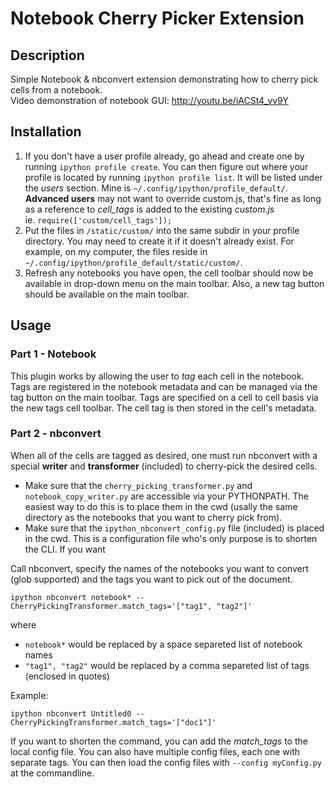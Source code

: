 # Notebook Cherry Picker Extension

## Description
Simple Notebook &amp; nbconvert extension demonstrating how to cherry pick cells from a notebook.  
Video demonstration of notebook GUI: http://youtu.be/iACSt4_vv9Y

## Installation

1.  If you don't have a user profile already, go ahead and create one by running 
    `ipython profile create`.  You can then figure out where your profile is located by running
    `ipython profile list`.  It will be listed under the *users* section.  Mine is
    `~/.config/ipython/profile_default/`.  **Advanced users** may not want to override custom.js,
    that's fine as long as a reference to *cell_tags* is added to the existing *custom.js*  
        ie. `require(['custom/cell_tags']);`
2.  Put the files in `/static/custom/` into the same subdir in your profile directory.  You may
    need to create it if it doesn't already exist.  For example, on my computer, the files
    reside in `~/.config/ipython/profile_default/static/custom/`.
3.  Refresh any notebooks you have open, the cell toolbar should now be available in drop-down
    menu on the main toolbar.  Also, a new tag button should be available on the main toolbar.
    
## Usage

### Part 1 - Notebook

This plugin works by allowing the user to *tag* each cell in the notebook.  Tags are registered
in the notebook metadata and can be managed via the tag button on the main toolbar.  Tags are
specified on a cell to cell basis via the new tags cell toolbar.  The cell tag is then stored
in the cell's metadata.

### Part 2 - nbconvert

When all of the cells are tagged as desired, one must run nbconvert with a special **writer** 
and **transformer** (included) to cherry-pick the desired cells.

- Make sure that the `cherry_picking_transformer.py` and `notebook_copy_writer.py` are accessible 
  via your PYTHONPATH.  The easiest way to do this is to place them in the cwd (usally the same 
  directory as the notebooks that you want to cherry pick from).
- Make sure that the `ipython_nbconvert_config.py` file (included) is placed in the cwd.  This
  is a configuration file who's only purpose is to shorten the CLI.  If you want 


Call nbconvert, specify the names of the notebooks you want to convert (glob supported) and the
tags you want to pick out of the document.

    ipython nbconvert notebook* --CherryPickingTransformer.match_tags='["tag1", "tag2"]'
  
where 
- `notebook*` would be replaced by a space separeted list of notebook names
- `"tag1", "tag2"` would be replaced by a comma separeted list of tags (enclosed in quotes)

Example:

    ipython nbconvert Untitled0 --CherryPickingTransformer.match_tags='["doc1"]'
    
If you want to shorten the command, you can add the *match_tags* to the local config file.
You can also have multiple config files, each one with separate tags.  You can then load the 
config files with `--config myConfig.py` at the commandline.
